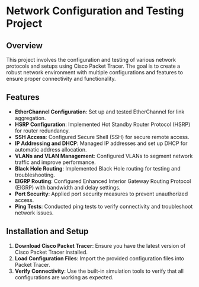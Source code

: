 # Network Configuration and Testing Project

## Overview

This project involves the configuration and testing of various network protocols and setups using Cisco Packet Tracer. The goal is to create a robust network environment with multiple configurations and features to ensure proper connectivity and functionality.

## Features

- **EtherChannel Configuration**: Set up and tested EtherChannel for link aggregation.
- **HSRP Configuration**: Implemented Hot Standby Router Protocol (HSRP) for router redundancy.
- **SSH Access**: Configured Secure Shell (SSH) for secure remote access.
- **IP Addressing and DHCP**: Managed IP addresses and set up DHCP for automatic address allocation.
- **VLANs and VLAN Management**: Configured VLANs to segment network traffic and improve performance.
- **Black Hole Routing**: Implemented Black Hole routing for testing and troubleshooting.
- **EIGRP Routing**: Configured Enhanced Interior Gateway Routing Protocol (EIGRP) with bandwidth and delay settings.
- **Port Security**: Applied port security measures to prevent unauthorized access.
- **Ping Tests**: Conducted ping tests to verify connectivity and troubleshoot network issues.

## Installation and Setup

1. **Download Cisco Packet Tracer**: Ensure you have the latest version of Cisco Packet Tracer installed.
2. **Load Configuration Files**: Import the provided configuration files into Packet Tracer.
3. **Verify Connectivity**: Use the built-in simulation tools to verify that all configurations are working as expected.

